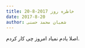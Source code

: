 ```yaml
---
title: خاطره روز 2017-8-20
date: 2017-8-20
author: شعبان محمد حسنی
---
```


اصلا یادم نمیاد امروز چی کار کردم.